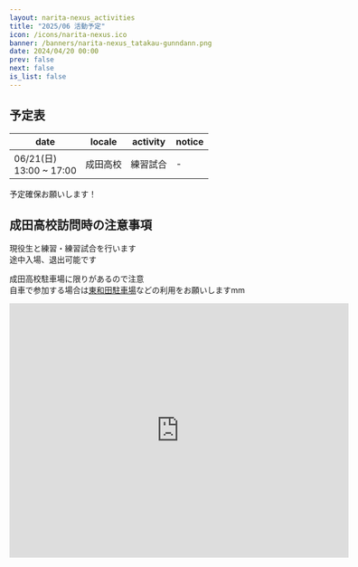 ```yaml
---
layout: narita-nexus_activities
title: "2025/06 活動予定"
icon: /icons/narita-nexus.ico
banner: /banners/narita-nexus_tatakau-gunndann.png
date: 2024/04/20 00:00
prev: false
next: false
is_list: false
---
```


## 予定表

|date|locale|activity|notice|
|-|-|-|-|
|06/21(日)<br>13:00 ~ 17:00|成田高校|練習試合|-|

予定確保お願いします！  

## 成田高校訪問時の注意事項
現役生と練習・練習試合を行います  
途中入場、退出可能です  

成田高校駐車場に限りがあるので注意  
自車で参加する場合は[東和田駐車場](https://maps.app.goo.gl/rPxTeMEmExVXbc9E7)などの利用をお願いしますmm  
<iframe
  src="https://www.google.com/maps/embed?pb=!1m18!1m12!1m3!1d3236.7682074420363!2d140.32331937579207!3d35.78106977255527!2m3!1f0!2f0!3f0!3m2!1i1024!2i768!4f13.1!3m3!1m2!1s0x60228b001be2875d%3A0x4095d2fd1525d7e6!2z5p2x5ZKM55Sw6aeQ6LuK5aC0!5e0!3m2!1sja!2sjp!4v1718560861748!5m2!1sja!2sjp"
  width="600"
  height="450"
  style="border:0"
  allowfullscreen=""
  loading="lazy"
  referrerpolicy="no-referrer-when-downgrade"
  class="map_iframe"
></iframe>